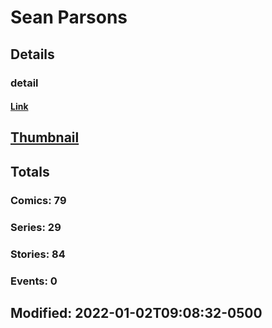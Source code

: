 # Sean  Parsons 
## Details
### detail
#### [Link](http://marvel.com/comics/creators/13145/sean_parsons?utm_campaign=apiRef&utm_source=225578a89fc76f3d20fbffda5d17a88d)
## [Thumbnail](http://i.annihil.us/u/prod/marvel/i/mg/b/40/image_not_available.jpg)
## Totals
### Comics: 79
### Series: 29
### Stories: 84
### Events: 0
## Modified: 2022-01-02T09:08:32-0500